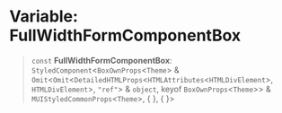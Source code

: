 # Variable: FullWidthFormComponentBox

> `const` **FullWidthFormComponentBox**: `StyledComponent`\<`BoxOwnProps`\<`Theme`\> & `Omit`\<`Omit`\<`DetailedHTMLProps`\<`HTMLAttributes`\<`HTMLDivElement`\>, `HTMLDivElement`\>, `"ref"`\> & `object`, keyof `BoxOwnProps`\<`Theme`\>\> & `MUIStyledCommonProps`\<`Theme`\>, \{ \}, \{ \}\>

